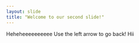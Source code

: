 ```yaml
---
​layout​: ​slide​
​title​: ​"​Welcome to our second slide!​"​
---
```

​Heheheeeeeeeeee
​Use the left arrow to go back!
Hii
